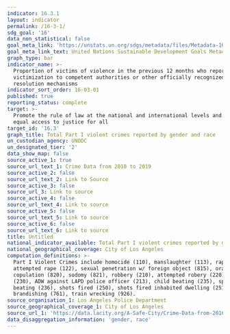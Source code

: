 ```yaml
---
indicator: 16.3.1
layout: indicator
permalink: /16-3-1/
sdg_goal: '16'
data_non_statistical: false
goal_meta_link: 'https://unstats.un.org/sdgs/metadata/files/Metadata-16-03-01.pdf'
goal_meta_link_text: United Nations Sustainable Development Goals Metadata (pdf 1361kB)
graph_type: bar
indicator_name: >-
  Proportion of victims of violence in the previous 12 months who reported their
  victimization to competent authorities or other officially recognized conflict
  resolution mechanisms
indicator_sort_order: 16-03-01
published: true
reporting_status: complete
target: >-
  Promote the rule of law at the national and international levels and ensure
  equal access to justice for all
target_id: '16.3'
graph_title: Total Part I violent crimes reported by gender and race
un_custodian_agency: UNODC
un_designated_tier: '2'
data_show_map: false
source_active_1: true
source_url_text_1: Crime Data from 2010 to 2019
source_active_2: false
source_url_text_2: Link to Source
source_active_3: false
source_url_3: Link to source
source_active_4: false
source_url_text_4: Link to source
source_active_5: false
source_url_text_5: Link to source
source_active_6: false
source_url_text_6: Link to source
title: Untitled
national_indicator_available: Total Part I violent crimes reported by gender and race
national_geographical_coverage: City of Los Angeles
computation_definitions: >-
  Part I Violent Crimes include homocide (110), manslaughter (113), rape (121),
  attempted rape (122), sexual penetration w/ foreign object (815), oral
  copulation (820), sodomy (821), robbery (210), attempted robery (220), ADW
  (230), ADW against LAPD police officer (213), child beating (235), spousal
  beating (236), shots fired (250), shots fired inhabited dwelling (251),
  brandishing (761), train wrecking (926).
source_organisation_1: Los Angeles Police Department
source_geographical_coverage_1: City of Los Angeles
source_url_1: 'https://data.lacity.org/A-Safe-City/Crime-Data-from-2010-to-2019/63jg-8b9z'
data_disaggregation_information: 'gender, race'
---
```

